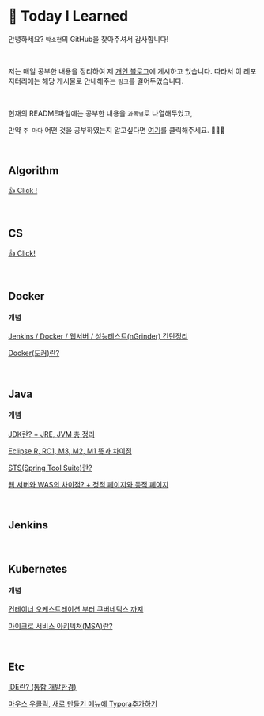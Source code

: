# 🎨 Today I Learned

안녕하세요? `박소현`의 GitHub을 찾아주셔서 감사합니다!

<br>

저는 매일 공부한 내용을 정리하여 제 [개인 블로그](https://pythontoomuchinformation.tistory.com/)에 게시하고 있습니다. 
따라서 이 레포지터리에는 해당 게시물로 안내해주는 `링크`를 걸어두었습니다.

<br>

현재의 README파일에는 공부한 내용을 `과목별`로 나열해두었고,

만약 `주 마다` 어떤 것을 공부하였는지 알고싶다면 [여기](https://github.com/mymysuzy/TIL/tree/master/Weekly%20Report)를 클릭해주세요. 👩‍💻💦

<br>

## Algorithm

[👍 Click !](https://github.com/mymysuzy/TIL/tree/master/Algorithm)

<br>

## CS
[👍 Click!](https://github.com/mymysuzy/TIL/tree/master/CS)

<br>

## Docker

#### 개념

[Jenkins / Docker / 웹서버 / 성능테스트(nGrinder) 간단정리](https://pythontoomuchinformation.tistory.com/244)

[Docker(도커)란?](https://pythontoomuchinformation.tistory.com/283)

<br>

## Java

#### 개념

[JDK란? + JRE, JVM 총 정리](https://pythontoomuchinformation.tistory.com/277)

[Eclipse R, RC1, M3, M2, M1 뜻과 차이점](https://pythontoomuchinformation.tistory.com/278)

[STS(Spring Tool Suite)란?](https://pythontoomuchinformation.tistory.com/279)

[웹 서버와 WAS의 차이점? + 정적 페이지와 동적 페이지](https://pythontoomuchinformation.tistory.com/280)

<br>

## Jenkins

<br>

## Kubernetes

#### 개념

[컨테이너 오케스트레이션 부터 쿠버네틱스 까지](https://pythontoomuchinformation.tistory.com/284)

[마이크로 서비스 아키텍쳐(MSA)란?](https://pythontoomuchinformation.tistory.com/285?category=906431)

<br>

## Etc

[IDE란? (통합 개발환경)](https://pythontoomuchinformation.tistory.com/251)

[마우스 우클릭, 새로 만들기 메뉴에 Typora추가하기](https://pythontoomuchinformation.tistory.com/290?category=906431)
